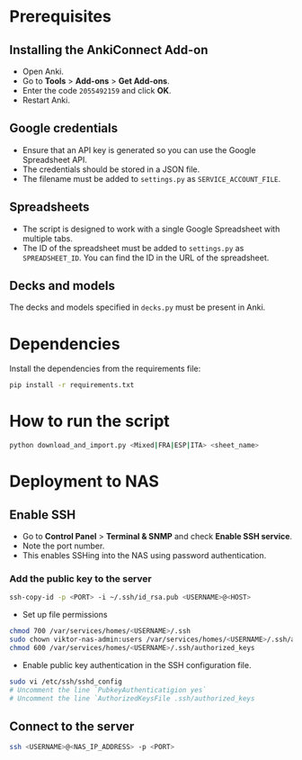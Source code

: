 # Prerequisites
## Installing the AnkiConnect Add-on
- Open Anki.
- Go to **Tools** > **Add-ons** > **Get Add-ons**.
- Enter the code `2055492159` and click **OK**.
- Restart Anki.

## Google credentials
- Ensure that an API key is generated so you can use the Google Spreadsheet API.
- The credentials should be stored in a JSON file. 
- The filename must be added to `settings.py` as `SERVICE_ACCOUNT_FILE`.

## Spreadsheets
- The script is designed to work with a single Google Spreadsheet with multiple tabs.
- The ID of the spreadsheet must be added to `settings.py` as `SPREADSHEET_ID`. You can find the ID in the URL of the spreadsheet.

## Decks and models
The decks and models specified in `decks.py` must be present in Anki.

# Dependencies
Install the dependencies from the requirements file:
```bash
pip install -r requirements.txt
```

# How to run the script
```bash
python download_and_import.py <Mixed|FRA|ESP|ITA> <sheet_name>
```

# Deployment to NAS
## Enable SSH
- Go to **Control Panel** > **Terminal & SNMP** and check **Enable SSH service**.
- Note the port number.
- This enables SSHing into the NAS using password authentication.

### Add the public key to the server
```bash
ssh-copy-id -p <PORT> -i ~/.ssh/id_rsa.pub <USERNAME>@<HOST>
```
- Set up file permissions
```bash
chmod 700 /var/services/homes/<USERNAME>/.ssh
sudo chown viktor-nas-admin:users /var/services/homes/<USERNAME>/.ssh/authorized_keys
chmod 600 /var/services/homes/<USERNAME>/.ssh/authorized_keys
```
- Enable public key authentication in the SSH configuration file.
```bash
sudo vi /etc/ssh/sshd_config
# Uncomment the line `PubkeyAuthenticatigion yes`
# Uncomment the line `AuthorizedKeysFile .ssh/authorized_keys
```

## Connect to the server
```bash
ssh <USERNAME>@<NAS_IP_ADDRESS> -p <PORT>
```
